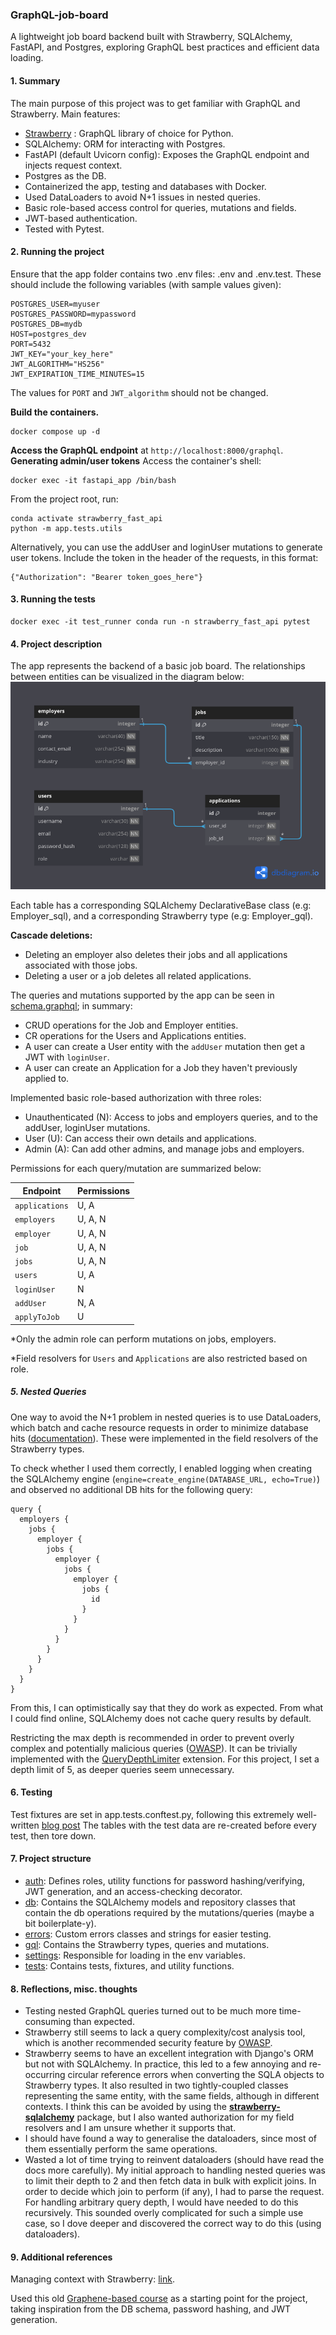 ### GraphQL-job-board

A lightweight job board backend built with Strawberry, SQLAlchemy, FastAPI, and Postgres, exploring GraphQL best practices and efficient data loading.

#### 1. Summary
The main purpose of this project was to get familiar with GraphQL and Strawberry. 
Main features:
- [Strawberry](https://strawberry.rocks/) : GraphQL library of choice for Python.
- SQLAlchemy: ORM for interacting with Postgres.
- FastAPI (default Uvicorn config): Exposes the GraphQL endpoint and injects request context.
- Postgres as the DB.
- Containerized the app, testing and databases with Docker.
- Used DataLoaders to avoid N+1 issues in nested queries.
- Basic role-based access control for queries, mutations and fields.
- JWT-based authentication.
- Tested with Pytest.

#### 2. Running the project

Ensure that the app folder contains two .env files: .env and .env.test. These should include the following variables (with sample values given): 
```
POSTGRES_USER=myuser
POSTGRES_PASSWORD=mypassword
POSTGRES_DB=mydb
HOST=postgres_dev
PORT=5432
JWT_KEY="your_key_here"
JWT_ALGORITHM="HS256"
JWT_EXPIRATION_TIME_MINUTES=15
```
The values for `PORT` and `JWT_algorithm` should not be changed.

**Build the containers.**
```
docker compose up -d
```

**Access the GraphQL endpoint** at `http://localhost:8000/graphql`.
**Generating admin/user tokens**
Access the container's shell:
```
docker exec -it fastapi_app /bin/bash
```
From the project root, run:
```
conda activate strawberry_fast_api
python -m app.tests.utils
```

Alternatively, you can use the addUser and loginUser mutations to generate user tokens.
Include the token in the header of the requests, in this format: 
```
{"Authorization": "Bearer token_goes_here"}
```

#### 3. Running the tests
```
docker exec -it test_runner conda run -n strawberry_fast_api pytest
```
#### 4. Project description
The app represents the backend of a basic job board. The relationships between entities can be visualized in the diagram below:
![Database schema](./db_schema.png)

Each table has a corresponding SQLAlchemy DeclarativeBase class (e.g: Employer_sql), and a corresponding Strawberry type (e.g: Employer_gql).

**Cascade deletions:**
- Deleting an employer also deletes their jobs and all applications associated with those jobs.
- Deleting a user or a job deletes all related applications.

The queries and mutations supported by the app can be seen in [schema.graphql](./schema.graphql); in summary:
- CRUD operations for the Job and Employer entities.
- CR operations for the Users and Applications entities. 
- A user can create a User entity with the `addUser` mutation then get a JWT with `loginUser`. 
- A user can create an Application for a Job they haven't previously applied to.

Implemented basic role-based authorization with three roles:
- Unauthenticated (N): Access to jobs and employers queries, and to the addUser, loginUser mutations.
- User (U): Can access their own details and applications.
- Admin (A): Can add other admins, and manage jobs and employers. 

Permissions for each query/mutation are summarized below:

| **Endpoint**   | **Permissions** |
| -------------- | --------------- |
| `applications` | U, A            |
| `employers`    | U, A, N         |
| `employer`     | U, A, N         |
| `job`          | U, A, N         |
| `jobs`         | U, A, N         |
| `users`        | U, A            |
| `loginUser`    | N               |
| `addUser`      | N, A            |
| `applyToJob`   | U               |

\*Only the admin role can perform mutations on jobs, employers.

\*Field resolvers for `Users` and `Applications` are also restricted based on role.

##### 5. Nested Queries
One way to avoid the N+1 problem in nested queries is to use DataLoaders, which batch and cache resource requests in order to minimize database hits ([documentation](https://strawberry.rocks/docs/guides/dataloaders#importing-data-into-cache)). These were implemented in the field resolvers of the Strawberry types.

To check whether I used them correctly, I enabled logging when creating the SQLAlchemy engine (`engine=create_engine(DATABASE_URL, echo=True)`) and observed no additional DB hits for the following query:
```
query {
  employers {
    jobs {
      employer {
        jobs {
          employer {
            jobs {
              employer {
                jobs {
                  id
                }
              }
            }
          }
        }
      }
    }
  }
}
```

From this, I can optimistically say that they do work as expected. From what I could find online, SQLAlchemy does not cache query results by default.

Restricting the max depth is recommended in order to prevent overly complex and potentially malicious queries ([OWASP](https://cheatsheetseries.owasp.org/cheatsheets/GraphQL_Cheat_Sheet.html#query-limiting-depth-amount)). It can be trivially implemented with the [QueryDepthLimiter](https://strawberry.rocks/docs/extensions/query-depth-limiter) extension. For this project, I set a depth limit of 5, as deeper queries seem unnecessary.

#### 6. Testing
Test fixtures are set in app.tests.conftest.py, following this extremely well-written [blog post](https://pytest-with-eric.com/api-testing/pytest-api-testing-2/)
The tables with the test data are re-created before every test, then tore down.
#### 7. Project structure
- [auth](./app/auth): Defines roles, utility functions for password hashing/verifying, JWT generation, and an access-checking decorator.
- [db](./app/db): Contains the SQLAlchemy models and repository classes that contain the db operations required by the mutations/queries (maybe a bit boilerplate-y).
- [errors](./app/errors): Custom errors classes and strings for easier testing.
- [gql](./app/gql): Contains the Strawberry types, queries and mutations.
- [settings](./app/settings): Responsible for loading in the env variables.
- [tests](./app/tests): Contains tests, fixtures, and utility functions.

#### 8. Reflections, misc. thoughts
- Testing nested GraphQL queries turned out to be much more time-consuming than expected.
- Strawberry still seems to lack a query complexity/cost analysis tool, which is another recommended security feature by [OWASP](https://cheatsheetseries.owasp.org/cheatsheets/GraphQL_Cheat_Sheet.html#query-cost-analysis).
- Strawberry seems to have an excellent integration with Django's ORM but not with SQLAlchemy. In practice, this led to a few annoying and re-occurring circular reference errors when converting the SQLA objects to Strawberry types. It also resulted in two tightly-coupled classes representing the same entity, with the same fields, although in different contexts. I think this can be avoided by using the **[strawberry-sqlalchemy](https://github.com/strawberry-graphql/strawberry-sqlalchemy)** package, but I also wanted authorization for my field resolvers and I am unsure whether it supports that.
- I should have found a way to generalise the dataloaders, since most of them essentially perform the same operations.
- Wasted a lot of time trying to reinvent dataloaders (should have read the docs more carefully). My initial approach to handling nested queries was to limit their depth to 2 and then fetch data in bulk with explicit joins. In order to decide which join to perform (if any), I had to parse the request. For handling arbitrary query depth, I would have needed to do this recursively. This sounded overly complicated for such a simple use case, so I dove deeper and discovered the correct way to do this (using dataloaders).

#### 9. Additional references
Managing context with Strawberry: [link](https://www.ricdelgado.com/articles/17-building-fastapi-strawberry-nextjs-rsc-pt3/).

Used this old [Graphene-based course](https://www.udemy.com/course/building-graphql-apis-with-python/#overview) as a starting point for the project, taking inspiration from the DB schema, password hashing, and JWT generation.
